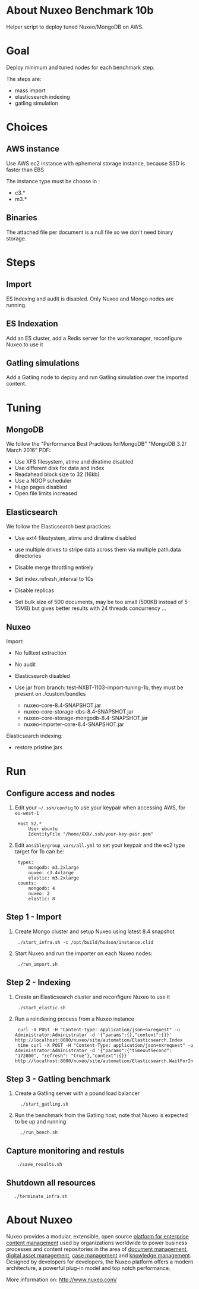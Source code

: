 # About Nuxeo Benchmark 10b

Helper script to deploy tuned Nuxeo/MongoDB on AWS.

# Goal

  Deploy minimum and tuned nodes for each benchmark step.
  
  The steps are:
  - mass import
  - elasticsearch indexing
  - gatling simulation

# Choices

## AWS instance

  Use AWS ec2 instance with ephemeral storage instance, because SSD is faster than EBS

  The instance type must be choose in :

  - c3.*
  - m3.*
  
## Binaries

  The attached file per document is a null file so we don't need binary storage.

# Steps

## Import

  ES Indexing and audit is disabled. Only Nuxeo and Mongo nodes are running.

## ES Indexation

  Add an ES cluster, add a Redis server for the workmanager, reconfigure Nuxeo to use it

## Gatling simulations

  Add a Gatling node to deploy and run Gatling simulation over the imported content.

# Tuning

## MongoDB

  We follow the "Performance Best Practices forMongoDB" "MongoDB 3.2/ March 2016" PDF:

  - Use XFS filesystem, atime and diratime disabled
  - Use different disk for data and index
  - Readahead block size to 32 (16kb)
  - Use a NOOP scheduler
  - Huge pages disabled
  - Open file limits increased

## Elasticsearch

  We follow the Elasticsearch best practices:
   
  - Use ext4 filestystem, atime and diratime disabled
  - use multiple drives to stripe data across them via multiple path.data directories
  - Disable merge throttling entirely
  - Set index.refresh_interval to 10s
  - Disable replicas
  
  - Set bulk size of 500 documents, may be too small (500KB instead of 5-15MB) but gives better results
    with 24 threads concurrency
  ...
  
## Nuxeo

  Import:

  - No fulltext extraction
  - No audit
  - Elasticsearch disabled
  - Use jar from branch: test-NXBT-1103-import-tuning-1b, they must be present on ./custom/bundles
   
    - nuxeo-core-8.4-SNAPSHOT.jar
    - nuxeo-core-storage-dbs-8.4-SNAPSHOT.jar
    - nuxeo-core-storage-mongodb-8.4-SNAPSHOT.jar
    - nuxeo-importer-core-8.4-SNAPSHOT.jar
    
    
  Elasticsearch indexing:
  
  - restore pristine jars  
  

# Run

## Configure access and nodes

1. Edit your `~/.ssh/config` to use your keypair when accessing AWS, for `eu-west-1` 

        Host 52.*
            User ubuntu
            IdentityFile "/home/XXX/.ssh/your-key-pair.pem"


2. Edit `ansible/group_vars/all.yml` to set your keypair and the ec2 type target for 1b can be:
   
        types:
            mongodb: m3.2xlarge
            nuxeo: c3.4xlarge
            elastic: m3.2xlarge
        counts:
            mongodb: 4
            nuxeo: 2
            elastic: 8

## Step 1 - Import

1. Create Mongo cluster and setup Nuxeo using latest 8.4 snapshot

        ./start_infra.sh -c /opt/build/hudson/instance.clid
      
      
2. Start Nuxeo and run the importer on each Nuxeo nodes:

        ./run_import.sh
       
       
## Step 2 - Indexing

1. Create an Elasticsearch cluster and reconfigure Nuxeo to use it

        ./start_elastic.sh


2. Run a reindexing process from a Nuxeo instance

        curl -X POST -H "Content-Type: application/json+nxrequest" -u Administrator:Administrator -d '{"params":{},"context":{}}' http://localhost:8080/nuxeo/site/automation/Elasticsearch.Index
        time curl -X POST -H "Content-Type: application/json+nxrequest" -u Administrator:Administrator -d '{"params":{"timeoutSecond": "172800", "refresh": "true"},"context":{}}' http://localhost:8080/nuxeo/site/automation/Elasticsearch.WaitForIndexing

## Step 3 - Gatling benchmark

1. Create a Gatling server with a pound load balancer

         ./start_gatling.sh
         
2. Run the benchmark from the Gatling host, note that Nuxeo is expected to be up and running

         ./run_bench.sh
         

## Capture monitoring and restuls


        ./save_results.sh
        
## Shutdown all resources

       ./terminate_infra.sh

# About Nuxeo

Nuxeo provides a modular, extensible, open source
[platform for enterprise content management](http://www.nuxeo.com/products/content-management-platform) used by organizations worldwide to power business processes and content repositories in the area of
[document management](http://www.nuxeo.com/solutions/document-management),
[digital asset management](http://www.nuxeo.com/solutions/digital-asset-management),
[case management](http://www.nuxeo.com/case-management) and [knowledge management](http://www.nuxeo.com/solutions/advanced-knowledge-base/). Designed
by developers for developers, the Nuxeo platform offers a modern
architecture, a powerful plug-in model and top notch performance.

More information on: <http://www.nuxeo.com/>
